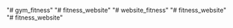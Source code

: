 "# gym_fitness" 
"# fitness_website" 
"# website_fitness" 
"# fitness_website" 
"# fitness_website" 
